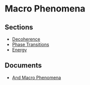 # Macro Phenomena

## Sections

- [Decoherence](01-decoherence/index.md)
- [Phase Transitions](02-phase-transitions/index.md)
- [Energy](03-energy/index.md)

## Documents

- [And Macro Phenomena](17-and-macro-phenomena.md)
